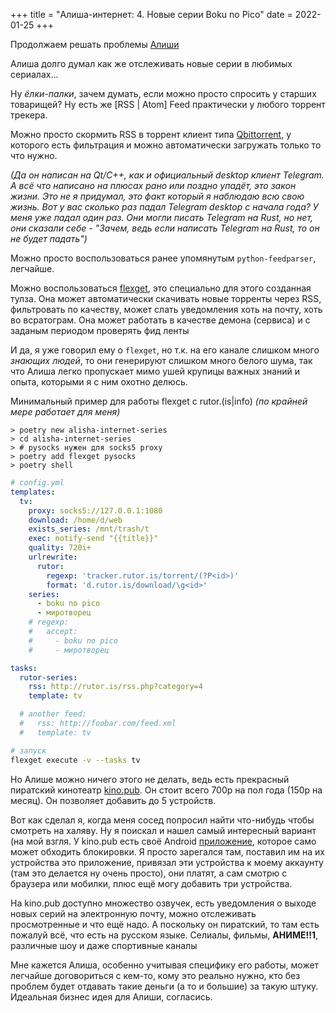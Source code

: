 +++
title = "Алиша-интернет: 4. Новые серии Boku no Pico"
date = 2022-01-25
+++

Продолжаем решать проблемы [Алиши](https://twitch.tv/ucsm)

Алиша долго думал как же отслеживать новые серии в любимых сериалах...

Ну *ёлки-палки*, зачем думать, если можно просто спросить у старших товарищей? Ну есть же [RSS | Atom] Feed практически у любого торрент трекера.

Можно просто скормить RSS в торрент клиент типа [Qbittorrent](https://www.qbittorrent.org), у которого есть фильтрация и можно автоматически загружать только то что нужно. 

*(Да он написан на Qt/C++, как и официальный desktop клиент Telegram. А всё что написано на плюсах рано или поздно упадёт, это закон жизни. Это не я придумал, это факт который я наблюдаю всю свою жизнь. Вот у вас сколько раз падал Telegram desktop с начала года? У меня уже падал один раз. Они могли писать Telegram на Rust, но нет, они сказали себе - "Зачем, ведь если написать Telegram на Rust, то он не будет падать")*

Можно просто воспользоваться ранее упомянутым `python-feedparser`, легчайше.

Можно воспользоваться [flexget](https://flexget.com), это специально для этого созданная тулза. Она может автоматически скачивать новые торренты через RSS, фильтровать по качеству, может слать уведомления хоть на почту, хоть во всратограм. Она может работать в качестве демона (сервиса) и с заданым периодом проверять фид ленты

И да, я уже говорил ему о `flexget`, но т.к. на его канале слишком много *знающих людей*, то они генерируют слишком много белого шума, так что Алиша легко пропускает мимо ушей крупицы важных знаний и опыта, которыми я с ним охотно делюсь.

Минимальный пример для работы flexget c rutor.(is|info) *(по крайней мере работает для меня)*
```
> poetry new alisha-internet-series
> cd alisha-internet-series
> # pysocks нужен для socks5 proxy
> poetry add flexget pysocks
> poetry shell
```
```yaml
# config.yml
templates:
  tv:
    proxy: socks5://127.0.0.1:1080
    download: /home/d/web 
    exists_series: /mnt/trash/t
    exec: notify-send "{{title}}"
    quality: 720i+
    urlrewrite: 
      rutor:
        regexp: 'tracker.rutor.is/torrent/(?P<id>)' 
        format: 'd.rutor.is/download/\g<id>'
    series:
      - boku no pico
      - миротворец
    # regexp:
    #   accept:
    #     - boku no pico
    #     - миротворец

tasks:
  rutor-series:
    rss: http://rutor.is/rss.php?category=4
    template: tv

  # another feed:
  #   rss: http://foobar.com/feed.xml
  #   template: tv
```
```sh
# запуск
flexget execute -v --tasks tv
```
Но Алише можно ничего этого не делать, ведь есть прекрасный пиратский кинотеатр [kino.pub](https://kino.pub). Он стоит всего 700р на пол года (150р на месяц). Он позволяет добавить до 5 устройств.

Вот как сделал я, когда меня сосед попросил найти что-нибудь чтобы смотреть на халяву. Ну я поискал и нашел самый интересный вариант (на мой взгля. У kino.pub есть своё Android [приложение](https://kino.pub/plugin), которое само может обходить блокировки. Я просто зарегался там, поставил им на их устройства это приложение, привязал эти устройства к моему аккаунту (там это делается ну очень просто), они платят, а сам смотрю с браузера или мобилки, плюс ещё могу добавить три устройства.

На kino.pub доступно множество озвучек, есть уведомления о выходе новых серий на электронную почту, можно отслеживать просмотренные и что ещё надо. А поскольку он пиратский, то там есть пожалуй всё, что есть на русском языке. Селиалы, фильмы, **АНИМЕ!!1**, различные шоу и даже спортивные каналы

Мне кажется Алиша, особенно учитывая специфику его работы, может легчайше договориться с кем-то, кому это реально нужно, кто без проблем будет отдавать такие деньги (а то и большие) за такую штуку. Идеальная бизнес идея для Алиши, согласись.
